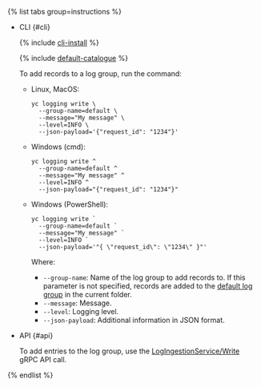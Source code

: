 {% list tabs group=instructions %}

- CLI {#cli}

   {% include [cli-install](../cli-install.md) %}

   {% include [default-catalogue](../default-catalogue.md) %}

   To add records to a log group, run the command:

   
   * Linux, MacOS:
      ```
      yc logging write \
        --group-name=default \
        --message="My message" \
        --level=INFO \
        --json-payload='{"request_id": "1234"}'
      ```
   * Windows (cmd):
      ```
      yc logging write ^
        --group-name=default ^
        --message="My message" ^
        --level=INFO ^
        --json-payload="{"request_id": "1234"}"
      ```
   * Windows (PowerShell):
      ```
      yc logging write `
        --group-name=default `
        --message="My message" `
        --level=INFO `
        --json-payload='"{ \"request_id\": \"1234\" }"'
      ```



      Where:

      * `--group-name`: Name of the log group to add records to. If this parameter is not specified, records are added to the [default log group](../../logging/concepts/log-group.md) in the current folder.
      * `--message`: Message.
      * `--level`: Logging level.
      * `--json-payload`: Additional information in JSON format.

- API {#api}

   To add entries to the log group, use the [LogIngestionService/Write](../../logging/api-ref/grpc/log_ingestion_service.md#Write) gRPC API call.

{% endlist %}
